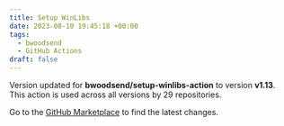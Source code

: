```yaml
---
title: Setup WinLibs
date: 2023-08-10 19:45:18 +00:00
tags:
  - bwoodsend
  - GitHub Actions
draft: false
---
```



Version updated for **bwoodsend/setup-winlibs-action** to version **v1.13**.
This action is used across all versions by 29 repositories.

Go to the [GitHub Marketplace](https://github.com/marketplace/actions/setup-winlibs) to find the latest changes.
